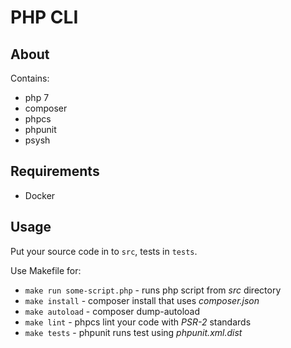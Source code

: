 # PHP CLI

## About

Contains:
- php 7
- composer
- phpcs
- phpunit
- psysh

## Requirements

- Docker

## Usage

Put your source code in to `src`, tests in `tests`.

Use Makefile for:
- `make run some-script.php` - runs php script from _src_ directory
- `make install` - composer install that uses _composer.json_
- `make autoload` - composer dump-autoload
- `make lint` - phpcs lint your code with _PSR-2_ standards
- `make tests` -  phpunit runs test using _phpunit.xml.dist_
